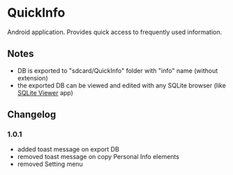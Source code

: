 
# QuickInfo

Android application.
Provides quick access to frequently used information.

## Notes

- DB is exported to "sdcard/QuickInfo" folder with "info" name (without extension)
- the exported DB can be viewed and edited with any SQLite browser (like [SQLite Viewer](https://play.google.com/store/apps/details?id=com.kokufu.android.apps.sqliteviewer.free) app)


## Changelog

### 1.0.1

- added toast message on export DB
- removed toast message on copy Personal Info elements
- removed Setting menu
